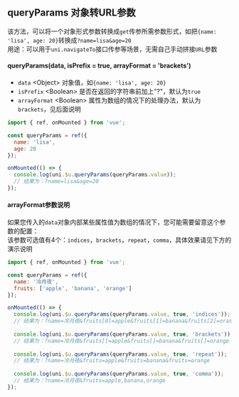 ## queryParams 对象转URL参数

<demo-model url="/pages/library/queryParams/index"></demo-model>


该方法，可以将一个对象形式参数转换成`get`传参所需参数形式，如把`{name: 'lisa', age: 20}`转换成`?name=lisa&age=20`  
用途：可以用于`uni.navigateTo`接口传参等场景，无需自己手动拼接`URL`参数

#### queryParams(data, isPrefix = true, arrayFormat = 'brackets')


- `data` <Object\> 对象值，如`{name: 'lisa', age: 20}`  
- `isPrefix` <Boolean\> 是否在返回的字符串前加上"?"，默认为`true`
- `arrayFormat` <Boolean\> 属性为数组的情况下的处理办法，默认为`brackets`，见后面说明

```js
import { ref, onMounted } from 'vue';

const queryParams = ref({
  name: 'lisa',
  age: 20
});

onMounted(() => {
  console.log(uni.$u.queryParams(queryParams.value));
  // 结果为：?name=lisa&age=20
});
```


#### arrayFormat参数说明
 
如果您传入的`data`对象内部某些属性值为数组的情况下，您可能需要留意这个参数的配置：   
该参数可选值有4个：`indices`，`brackets`，`repeat`，`comma`，具体效果请见下方的演示说明

```js
import { ref, onMounted } from 'vue';

const queryParams = ref({
  name: '冷月夜',
  fruits: ['apple', 'banana', 'orange']
});

onMounted(() => {
  console.log(uni.$u.queryParams(queryParams.value, true, 'indices'));
  // 结果为：?name=冷月夜&fruits[0]=apple&fruits[1]=banana&fruits[2]=orange
  
  console.log(uni.$u.queryParams(queryParams.value, true, 'brackets'));
  // 结果为：?name=冷月夜&fruits[]=apple&fruits[]=banana&fruits[]=orange
  
  console.log(uni.$u.queryParams(queryParams.value, true, 'repeat'));
  // 结果为：?name=冷月夜&fruits=apple&fruits=banana&fruits=orange
  
  console.log(uni.$u.queryParams(queryParams.value, true, 'comma'));
  // 结果为：?name=冷月夜&fruits=apple,banana,orange
});
```